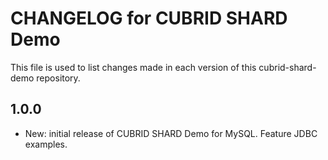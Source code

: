 # CHANGELOG for CUBRID SHARD Demo

This file is used to list changes made in each version of this cubrid-shard-demo repository.

## 1.0.0

- New: initial release of CUBRID SHARD Demo for MySQL. Feature JDBC examples.